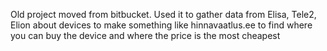 Old project moved from bitbucket.
Used it to gather data from Elisa, Tele2, Elion about devices to make something like hinnavaatlus.ee to find where you can buy the device and where the price is the most cheapest
